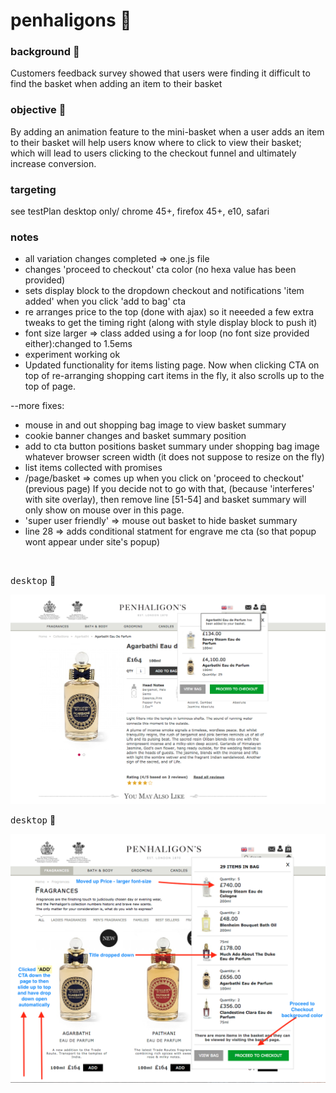 # penhaligons  :rocket:

### background  :bell:
Customers feedback survey showed that users were finding it difficult to find the basket when adding an item to their basket

### objective :book:
By adding an animation feature to the mini-basket when a  user adds an item to their basket will help users know where to click to view their basket; which will lead to users clicking to the checkout funnel and ultimately increase conversion. 

### targeting
see testPlan
desktop only/ chrome 45+, firefox 45+, e10, safari



### notes
- all variation changes completed => one.js file
- changes 'proceed to checkout' cta color (no hexa value has been provided)
- sets display block to the dropdown checkout and notifications 'item added'
  when you click 'add to bag' cta
- re arranges price to the top (done with ajax) so it neeeded
  a few extra tweaks to get the timing right (along with style display block to push it)
- font size larger => class added using a for loop (no font size provided either):changed to 1.5ems
- experiment working ok
- Updated functionality for items listing page. Now when clicking CTA on top of re-arranging shopping cart items in the fly, it also scrolls up to the top of page.

--more fixes:
- mouse in and out shopping bag image to view basket summary
- cookie banner changes and basket summary position
- add to cta button positions basket summary under shopping bag image whatever browser screen width
  (it does not suppose to resize on the fly)
- list items collected with promises
- /page/basket => comes up when you click on 'proceed to checkout' (previous page)
  If you decide not to go with that, (because 'interferes' with site overlay), then remove line [51-54] and basket summary will only show on mouse over in this page.
- 'super user friendly' => mouse out basket to hide basket summary  
- line 28 => adds conditional statment for engrave me cta (so that popup wont appear under site's popup)	



<br/>




<kbd>desktop</kbd>  :rocket:     

![](/images/finaldraft.png) 

<kbd>desktop</kbd>  :rocket:     

![](/images/listingPg.png) 



